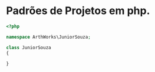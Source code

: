 # Padrões de Projetos em php.
```php
<?php

namespace ArthWorks\JuniorSouza;

class JuniorSouza
{
    
}

```